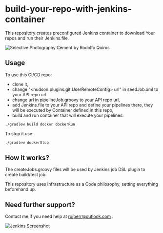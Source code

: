 # build-your-repo-with-jenkins-container

This repository creates preconfigured Jenkins container to download Your repos and run their Jenkins.file.

![Selective Photography Cement by Rodolfo Quiros](./img/pexels-rodolfo-quirós-2219024.jpg)

## Usage

To use this CI/CD repo:

- clone it,
- change "<hudson.plugins.git.UserRemoteConfig> url" in seedJob.xml to your API repo url
- change url in pipelineJob.groovy to your API repo url,
- add Jenkins.file to your API repo and define your pipelines there, they will be executed by Container defined in this repo,
- build and run container that will execute your pipelines:

```bash
./gradlew build docker dockerRun
```

To stop it use:
```bash
./gradlew dockerStop
```

## How it works?

The createJobs.groovy files will be used by Jenkins job DSL plugin to create build/test job.

This repository uses Infrastructure as a Code philosophy, setting everything beforehand up.

## Need further support?

Contact me if you need help at rojberr@outlook.com .  

![Jenkins Screenshot](./img/jenkins-example.jpg)
